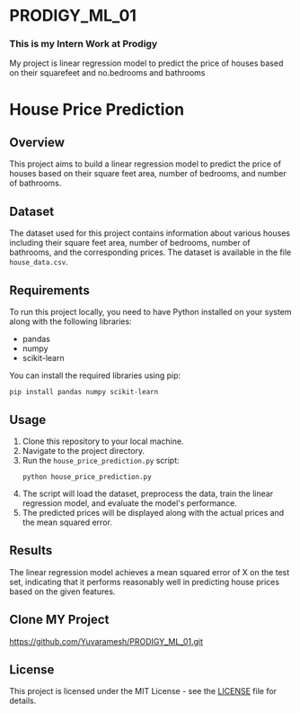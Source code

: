 # PRODIGY_ML_01

### This is my Intern Work at Prodigy
My project is
linear regression model to predict the price of houses based on their squarefeet and no.bedrooms and bathrooms



# House Price Prediction

## Overview
This project aims to build a linear regression model to predict the price of houses based on their square feet area, number of bedrooms, and number of bathrooms.

## Dataset
The dataset used for this project contains information about various houses including their square feet area, number of bedrooms, number of bathrooms, and the corresponding prices. The dataset is available in the file `house_data.csv`.

## Requirements
To run this project locally, you need to have Python installed on your system along with the following libraries:
- pandas
- numpy
- scikit-learn

You can install the required libraries using pip:
```
pip install pandas numpy scikit-learn
```

## Usage
1. Clone this repository to your local machine.
2. Navigate to the project directory.
3. Run the `house_price_prediction.py` script:
   ```
   python house_price_prediction.py
   ```
4. The script will load the dataset, preprocess the data, train the linear regression model, and evaluate the model's performance.
5. The predicted prices will be displayed along with the actual prices and the mean squared error.

## Results
The linear regression model achieves a mean squared error of X on the test set, indicating that it performs reasonably well in predicting house prices based on the given features.
## Clone MY Project
https://github.com/Yuvaramesh/PRODIGY_ML_01.git

## License
This project is licensed under the MIT License - see the [LICENSE](LICENSE) file for details.

